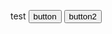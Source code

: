 <script>
	function buttonClick(){
    var promise = navigator.mediaDevices.getUserMedia({ audio: true, video: true });
		console.log(promise);
   }
	function button2Click(){
    navigator.getUserMedia({ audio: true, video: { width: 1280, height: 720 } },
	function(stream) {
         var video = document.querySelector('video');
         video.srcObject = stream;
         video.onloadedmetadata = function(e) {
           video.play();
         };
      },
	function(err) {
         console.log("The following error occurred: " + err.name);
      });
   }
</script>

<h> test </h>
<input type="button" value="button" onclick="buttonClick()">
<input type="button" value="button2" onclick="button2Click()">
